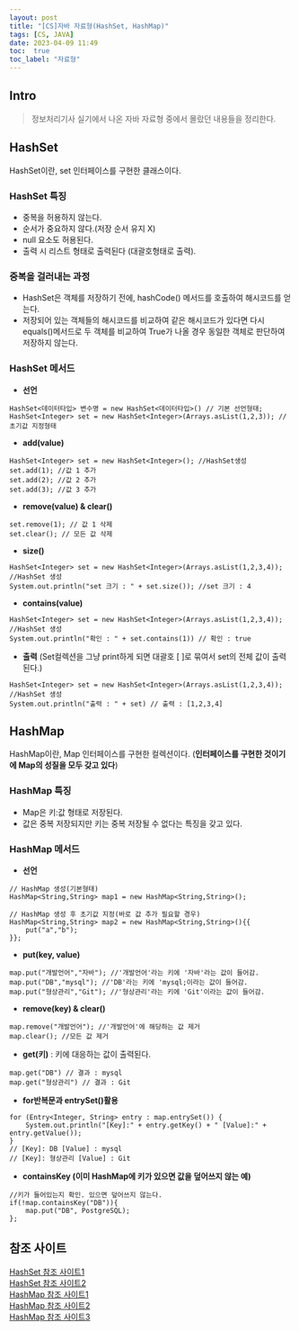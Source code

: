 ```yaml
---
layout: post
title: "[CS]자바 자료형(HashSet, HashMap)"
tags: [CS, JAVA]
date: 2023-04-09 11:49
toc:  true
toc_label: "자료형"
---
```


## Intro
> 정보처리기사 실기에서 나온 자바 자료형 중에서 몰랐던 내용들을 정리한다.

## HashSet
HashSet이란, set 인터페이스를 구현한 클래스이다.

### HashSet 특징<br>
- 중복을 허용하지 않는다.
- 순서가 중요하지 않다.(저장 순서 유지 X)
- null 요소도 허용된다.
- 출력 시 리스트 형태로 출력된다 (대괄호형태로 출력).

### 중복을 걸러내는 과정
- HashSet은 객체를 저장하기 전에, hashCode() 메서드를 호출하여 해시코드를 얻는다.
- 저장되어 있는 객체들의 해시코드를 비교하여 같은 해시코드가 있다면 다시 equals()메서드로 두 객체를 비교하여 True가 나올 경우 동일한 객체로 판단하여 저장하지 않는다.

### HashSet 메서드
- **선언**

```
HashSet<데이터타입> 변수명 = new HashSet<데이터타입>() // 기본 선언형태;
HashSet<Integer> set = new HashSet<Integer>(Arrays.asList(1,2,3)); //초기값 지정형태
```

- **add(value)**
```
HashSet<Integer> set = new HashSet<Integer>(); //HashSet생성
set.add(1); //값 1 추가
set.add(2); //값 2 추가
set.add(3); //값 3 추가
```
- **remove(value) & clear()**
```
set.remove(1); // 값 1 삭제
set.clear(); // 모든 값 삭제
```

- **size()**
```
HashSet<Integer> set = new HashSet<Integer>(Arrays.asList(1,2,3,4)); //HashSet 생성
System.out.println("set 크기 : " + set.size()); //set 크기 : 4
```
- **contains(value)**
```
HashSet<Integer> set = new HashSet<Integer>(Arrays.asList(1,2,3,4)); //HashSet 생성
System.out.println("확인 : " + set.contains(1)) // 확인 : true
```

- **출력** (Set컬렉션을 그냥 print하게 되면 대괄호 [ ]로 묶여서 set의 전체 값이 출력된다.)
```
HashSet<Integer> set = new HashSet<Integer>(Arrays.asList(1,2,3,4)); //HashSet 생성
System.out.println("출력 : " + set) // 출력 : [1,2,3,4]
```



## HashMap
HashMap이란, Map 인터페이스를 구현한 컬렉션이다. (**인터페이스를 구현한 것이기에 Map의 성질을 모두 갖고 있다**)

### HashMap 특징 
- Map은 키:값 형태로 저장된다.
- 값은 중복 저장되지만 키는 중복 저장될 수 없다는 특징을 갖고 있다.

### HashMap 메서드
- **선언**

```
// HashMap 생성(기본형태)
HashMap<String,String> map1 = new HashMap<String,String>(); 

// HashMap 생성 후 초기값 지정(바로 값 추가 필요할 경우)
HashMap<String,String> map2 = new HashMap<String,String>(){{ 
    put("a","b");
}};
```

- **put(key, value)**
```
map.put("개발언어","자바"); //'개발언어'라는 키에 '자바'라는 값이 들어감.
map.put("DB","mysql"); //'DB'라는 키에 'mysql;이라는 값이 들어감.
map.put("형상관리","Git"); //'형상관리'라는 키에 'Git'이라는 값이 들어감.
```

- **remove(key) & clear()**
```
map.remove("개발언어"); //'개발언어'에 해당하는 값 제거
map.clear(); //모든 값 제거
```

- **get(키)** : 키에 대응하는 값이 출력된다.  
```
map.get("DB") // 결과 : mysql
map.get("형상관리") // 결과 : Git
```

- **for반복문과 entrySet()활용**
```
for (Entry<Integer, String> entry : map.entrySet()) {
    System.out.println("[Key]:" + entry.getKey() + " [Value]:" + entry.getValue());
}
// [Key]: DB [Value] : mysql
// [Key]: 형상관리 [Value] : Git
```

- **containsKey (이미 HashMap에 키가 있으면 값을 덮어쓰지 않는 예)**
```
//키가 들어있는지 확인. 있으면 덮어쓰지 않는다.
if(!map.containsKey("DB")){
    map.put("DB", PostgreSQL); 
};
```


## 참조 사이트
[HashSet 참조 사이트1](https://crazykim2.tistory.com/474)<br>
[HashSet 참조 사이트2](https://coding-factory.tistory.com/554)<br>
[HashMap 참조 사이트1](https://coding-factory.tistory.com/556)<br>
[HashMap 참조 사이트2](https://crazykim2.tistory.com/587)<br>
[HashMap 참조 사이트3](https://reakwon.tistory.com/151)<br>


